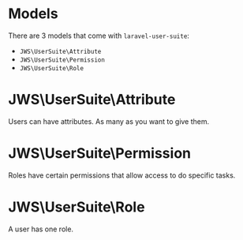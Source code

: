Models
======

There are 3 models that come with `laravel-user-suite`:

* `JWS\UserSuite\Attribute`
* `JWS\UserSuite\Permission`
* `JWS\UserSuite\Role`


JWS\UserSuite\Attribute
=======================

Users can have attributes.  As many as you want to give them.

JWS\UserSuite\Permission
========================

Roles have certain permissions that allow access to do specific tasks.


JWS\UserSuite\Role
==================

A user has one role.